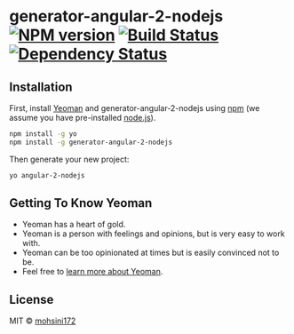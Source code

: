 # generator-angular-2-nodejs [![NPM version][npm-image]][npm-url] [![Build Status][travis-image]][travis-url] [![Dependency Status][daviddm-image]][daviddm-url]
> 

## Installation

First, install [Yeoman](http://yeoman.io) and generator-angular-2-nodejs using [npm](https://www.npmjs.com/) (we assume you have pre-installed [node.js](https://nodejs.org/)).

```bash
npm install -g yo
npm install -g generator-angular-2-nodejs
```

Then generate your new project:

```bash
yo angular-2-nodejs
```

## Getting To Know Yeoman

 * Yeoman has a heart of gold.
 * Yeoman is a person with feelings and opinions, but is very easy to work with.
 * Yeoman can be too opinionated at times but is easily convinced not to be.
 * Feel free to [learn more about Yeoman](http://yeoman.io/).

## License

MIT © [mohsini172]()


[npm-image]: https://badge.fury.io/js/generator-angular-2-nodejs.svg
[npm-url]: https://npmjs.org/package/generator-angular-2-nodejs
[travis-image]: https://travis-ci.org/mohsini172/generator-angular-2-nodejs.svg?branch=master
[travis-url]: https://travis-ci.org/mohsini172/generator-angular-2-nodejs
[daviddm-image]: https://david-dm.org/mohsini172/generator-angular-2-nodejs.svg?theme=shields.io
[daviddm-url]: https://david-dm.org/mohsini172/generator-angular-2-nodejs
